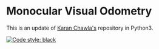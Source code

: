 # Monocular Visual Odometry

This is an update of [Karan Chawla's](https://github.com/karanchawla/Monocular-Visual-Inertial-Odometry) repository in Python3.

[![Code style: black](https://img.shields.io/badge/code%20style-black-000000.svg)](https://github.com/psf/black)

